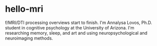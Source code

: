 # hello-mri
f/MRI/DTI processing overviews start to finish.
I'm Annalysa Lovos, Ph.D. student in cognitive psychology at the University of Arizona. I'm researching memory, sleep, and art and using neuropsychological and neuroimaging methods. 
